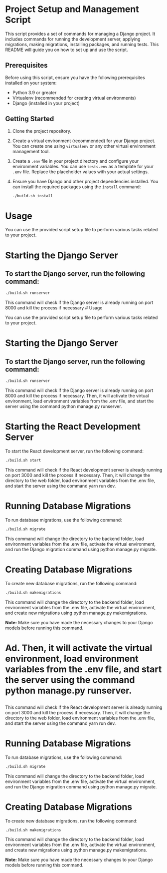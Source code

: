# Project Setup and Management Script

This script provides a set of commands for managing a Django project. It includes commands for running the development server, applying migrations, making migrations, installing packages, and running tests. This README will guide you on how to set up and use the script.

## Prerequisites

Before using this script, ensure you have the following prerequisites installed on your system:

- Python 3.9 or greater
- Virtualenv (recommended for creating virtual environments)
- Django (installed in your project)

## Getting Started

1. Clone the project repository.

2. Create a virtual environment (recommended) for your Django project. You can create one using `virtualenv` or any other virtual environment management tool.

3. Create a `.env` file in your project directory and configure your environment variables. You can use `tests.env` as a template for your `.env` file. Replace the placeholder values with your actual settings.

4. Ensure you have Django and other project dependencies installed. You can install the required packages using the `install` command:

   ```bash
   ./build.sh install

# Usage
<p>
You can use the provided script setup file to perform various tasks related to your project.</p>

# Starting the Django Server
## To start the Django server, run the following command:

```bash
./build.sh runserver
```

<p>This command will check if the Django server is already running on port 8000 and kill the process if necessary
# Usage
<p>
You can use the provided script setup file to perform various tasks related to your project.</p>

# Starting the Django Server
## To start the Django server, run the following command:

```bash
./build.sh runserver
```

<p>This command will check if the Django server is already running on port 8000 and kill the process if necessary. Then, it will activate the virtual environment, load environment variables from the .env file, and start the server using the command python manage.py runserver.</p>



# Starting the React Development Server
<p>To start the React development server, run the following command:</p>

```bash
./build.sh start
```

<p>This command will check if the React development server is already running on port 3000 and kill the process if necessary. Then, it will change the directory to the web folder, load environment variables from the .env file, and start the server using the command yarn run dev.</p>

# Running Database Migrations
<p>To run database migrations, use the following command:</p>

```bash
./build.sh migrate
```

<p>This command will change the directory to the backend folder, load environment variables from the .env file, activate the virtual environment, and run the Django migration command using python manage.py migrate.</p>

# Creating Database Migrations

<p>To create new database migrations, run the following command:<p>

```bash
./build.sh makemigrations
```

<p>This command will change the directory to the backend folder, load environment variables from the .env file, activate the virtual environment, and create new migrations using python manage.py makemigrations.</p>

<p><b>Note:</b> Make sure you have made the necessary changes to your Django models before running this command.</p>


#  Ad. Then, it will activate the virtual environment, load environment variables from the .env file, and start the server using the command python manage.py runserver.</p>


<p>This command will check if the React development server is already running on port 3000 and kill the process if necessary. Then, it will change the directory to the web folder, load environment variables from the .env file, and start the server using the command yarn run dev.</p>

# Running Database Migrations
<p>To run database migrations, use the following command:</p>

```bash
./build.sh migrate
```

<p>This command will change the directory to the backend folder, load environment variables from the .env file, activate the virtual environment, and run the Django migration command using python manage.py migrate.</p>

# Creating Database Migrations

<p>To create new database migrations, run the following command:<p>

```bash
./build.sh makemigrations
```

<p>This command will change the directory to the backend folder, load environment variables from the .env file, activate the virtual environment, and create new migrations using python manage.py makemigrations.</p>

<p><b>Note:</b> Make sure you have made the necessary changes to your Django models before running this command.</p>

